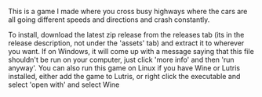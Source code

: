 This is a game I made where you cross busy highways where the cars are all going different speeds and directions and crash constantly.

To install, download the latest zip release from the releases tab (its in the release description, not under the 'assets' tab) and extract it to wherever you want.
If on Windows, it will come up with a message saying that this file shouldn't be run on your computer, just click 'more info' and then 'run anyway'.
You can also run this game on Linux if you have Wine or Lutris installed, either add the game to Lutris, or right click the executable and select 'open with' and select Wine
